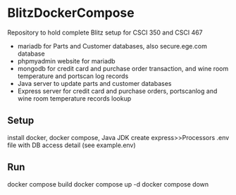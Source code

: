 # BlitzDockerCompose
Repository to hold complete Blitz setup for CSCI 350 and CSCI 467
- mariadb for Parts and Customer databases, also secure.ege.com database
- phpmyadmin website for mariadb
- mongodb for credit card and purchase order transaction, and wine room temperature and portscan log records
- Java server to update parts and customer databases
- Express server for credit card and purchase orders, portscanlog and wine room temperature records lookup
## Setup
 install docker, docker compose, Java JDK
 create express>>Processors .env file with DB access detail (see example.env)
## Run
 docker compose build
 docker compose up -d
 docker compose down